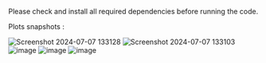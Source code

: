 Please check and install all required dependencies before running the code.

Plots snapshots : 

![Screenshot 2024-07-07 133128](https://github.com/DhruvinChawda/Amazon-Stock-Price-Data-Analysis-Using-4-Models/assets/108188838/1cf5260c-2586-4834-a3a1-49fa090e07d2)
![Screenshot 2024-07-07 133103](https://github.com/DhruvinChawda/Amazon-Stock-Price-Data-Analysis-Using-4-Models/assets/108188838/dc3fc326-5071-4e16-b996-937bdb7ab39c)
![image](https://github.com/DhruvinChawda/Amazon-Stock-Price-Data-Analysis-Using-4-Models/assets/108188838/14ac1076-4d4c-42d1-9f5a-8cd496dfcdaa)
![image](https://github.com/DhruvinChawda/Amazon-Stock-Price-Data-Analysis-Using-4-Models/assets/108188838/084f2567-b9d1-4d85-8ae4-6c54d5e6076a)
![image](https://github.com/DhruvinChawda/Amazon-Stock-Price-Data-Analysis-Using-4-Models/assets/108188838/e383fd3c-a1d0-42f6-b144-e7a140ee8545)
